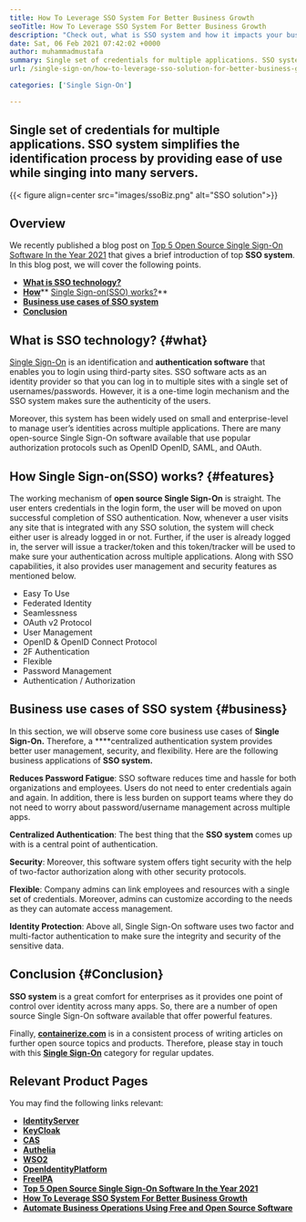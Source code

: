 ```yaml
---
title: How To Leverage SSO System For Better Business Growth
seoTitle: How To Leverage SSO System For Better Business Growth
description: "Check out, what is SSO system and how it impacts your business's growth. Open source Single Sign-On systems are widely used on small and enterprise level."
date: Sat, 06 Feb 2021 07:42:02 +0000
author: muhammadmustafa
summary: Single set of credentials for multiple applications. SSO system simplifies the identification process by providing ease of use while singing into many servers.
url: /single-sign-on/how-to-leverage-sso-solution-for-better-business-growth/

categories: ['Single Sign-On']

---
```

## Single set of credentials for multiple applications. SSO system simplifies the identification process by providing ease of use while singing into many servers.

{{< figure align=center src="images/ssoBiz.png" alt="SSO solution">}}  

## Overview

We recently published a blog post on [Top 5 Open Source Single Sign-On Software In the Year 2021][1] that gives a brief introduction of top **SSO system**. In this blog post, we will cover the following points.

  * [**What is SSO technology?**][2]
  * **[Ho][3]**[**w**][3]** [Single Sign-on(SSO) works?][3]**
  * [**Business use cases of SSO system**][4]
  * [**Conclusion**][5]

## What is SSO technology? {#what}

[Single Sign-On][6] is an identification and **authentication software** that enables you to login using third-party sites. SSO software acts as an identity provider so that you can log in to multiple sites with a single set of usernames/passwords. However, it is a one-time login mechanism and the SSO system makes sure the authenticity of the users. 

Moreover, this system has been widely used on small and enterprise-level to manage user’s identities across multiple applications. There are many open-source Single Sign-On software available that use popular authorization protocols such as OpenID OpenID, SAML, and OAuth.

## **How Single Sign-on(SSO) works?** {#features}

The working mechanism of **open source Single Sign-On** is straight. The user enters credentials in the login form, the user will be moved on upon successful completion of SSO authentication. Now, whenever a user visits any site that is integrated with any SSO solution, the system will check either user is already logged in or not. Further, if the user is already logged in, the server will issue a tracker/token and this token/tracker will be used to make sure your authentication across multiple applications. Along with SSO capabilities, it also provides user management and security features as mentioned below.

  * Easy To Use
  * Federated Identity 
  * Seamlessness 
  * OAuth v2 Protocol
  * User Management 
  * OpenID & OpenID Connect Protocol
  * 2F Authentication
  * Flexible
  * Password Management 
  * Authentication / Authorization

## Business use cases of SSO system {#business}

In this section, we will observe some core business use cases of **Single Sign-On.** Therefore, a ****centralized authentication system provides better user management, security, and flexibility. Here are the following business applications of ****SSO system**.** 

**Reduces Password Fatigue**: SSO software reduces time and hassle for both organizations and employees. Users do not need to enter credentials again and again. In addition, there is less burden on support teams where they do not need to worry about password/username management across multiple apps. 

**Centralized Authentication**: The best thing that the **SSO system** comes up with is a central point of authentication. 

**Security**: Moreover, this software system offers tight security with the help of two-factor authorization along with other security protocols. 

**Flexible**: Company admins can link employees and resources with a single set of credentials. Moreover, admins can customize according to the needs as they can automate access management.

**Identity Protection**: Above all, Single Sign-On software uses two factor and multi-factor authentication to make sure the integrity and security of the sensitive data. 

## Conclusion {#Conclusion}

**SSO system** is a great comfort for enterprises as it provides one point of control over identity across many apps. So, there are a number of open source Single Sign-On software available that offer powerful features. 

Finally, [**containerize.com**][7] is in a consistent process of writing articles on further open source topics and products. Therefore, please stay in touch with this [**Single Sign-On**][6] category for regular updates.

## Relevant Product Pages

You may find the following links relevant:

  * **[IdentityServer][8]**
  * **[KeyCloak][9]**
  * **[CAS][10]**
  * **[Authelia][11]**
  * **[WSO2][12]**
  * **[OpenIdentityPlatform][13]**
  * **[FreeIPA][14]**
  * **[Top 5 Open Source Single Sign-On Software In the Year 2021][1]**
  * **[How To Leverage SSO System For Better Business Growth][15]**
  * **[Automate Business Operations Using Free and Open Source Software][16]**

 [1]: https://blog.containerize.com/2021/01/29/Top-5-Open-Source-Single-Sign-On-Software-In-the-Year-2021/
 [2]: #what
 [3]: #features
 [4]: #business
 [5]: #Conclusion
 [6]: https://products.containerize.com/single-sign-on/
 [7]: https://www.containerize.com/
 [8]: https://products.containerize.com/single-sign-on/identity-server
 [9]: https://products.containerize.com/single-sign-on/keycloak
 [10]: https://products.containerize.com/single-sign-on/cas
 [11]: https://products.containerize.com/single-sign-on/authelia
 [12]: https://products.containerize.com/single-sign-on/wso2
 [13]: https://products.containerize.com/single-sign-on/openidentityplatform
 [14]: https://products.containerize.com/single-sign-on/freeipa
 [15]: https://blog.containerize.com/2021/02/06/how-to-leverage-sso-solution-for-better-business-growth/
 [16]: https://blog.containerize.com/2020/08/27/automate-business-operations-using-open-source-software/